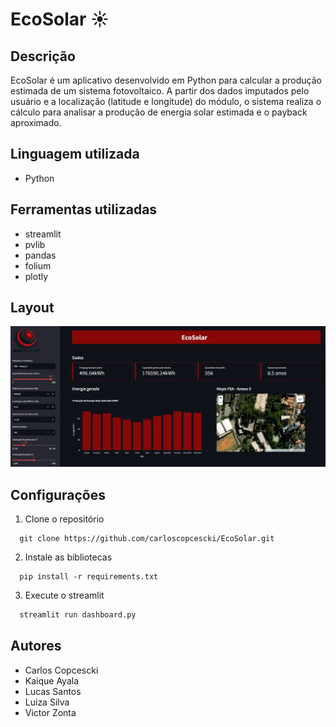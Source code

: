# EcoSolar ☀️

## Descrição
EcoSolar é um aplicativo desenvolvido em Python para calcular a produção estimada de um sistema fotovoltaico. A partir dos dados imputados pelo usuário e a localização (latitude e longitude) do módulo, o sistema realiza o cálculo para analisar a produção de energia solar estimada e o payback aproximado.

## Linguagem utilizada
- Python

## Ferramentas utilizadas
- streamlit
- pvlib
- pandas
- folium
- plotly

## Layout
![EcoSolarApp](https://github.com/carloscopcescki/EcoSolar/blob/main/img/page.jpg)

## Configurações
1. Clone o repositório

```git
  git clone https://github.com/carloscopcescki/EcoSolar.git
```

2. Instale as bibliotecas

```terminal
  pip install -r requirements.txt
```

3. Execute o streamlit

```python
  streamlit run dashboard.py
```

## Autores
- Carlos Copcescki
- Kaique Ayala
- Lucas Santos
- Luiza Silva
- Victor Zonta
